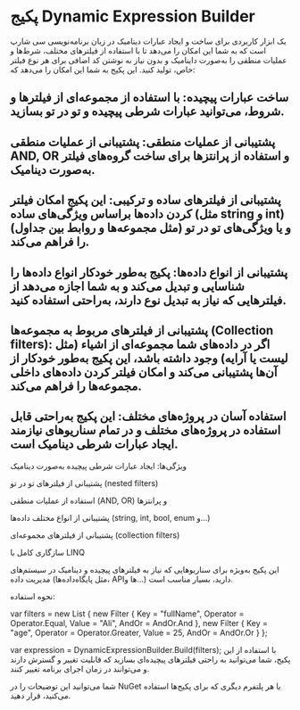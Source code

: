 # پکیج Dynamic Expression Builder
یک ابزار کاربردی برای ساخت و ایجاد عبارات دینامیک در زبان برنامه‌نویسی سی شارپ است که به شما این امکان را می‌دهد تا با استفاده از فیلترهای مختلف، شرط‌ها و عملیات منطقی را به‌صورت داینامیک و بدون نیاز به نوشتن کد اضافی برای هر نوع فیلتر خاص، تولید کنید. این پکیج به شما این امکان را می‌دهد که:

## ساخت عبارات پیچیده: با استفاده از مجموعه‌ای از فیلترها و شروط، می‌توانید عبارات شرطی پیچیده و تو در تو بسازید.

## پشتیبانی از عملیات منطقی: پشتیبانی از عملیات منطقی AND, OR و استفاده از پرانتزها برای ساخت گروه‌های فیلتر به‌صورت دینامیک.

## پشتیبانی از فیلترهای ساده و ترکیبی: این پکیج امکان فیلتر کردن داده‌ها براساس ویژگی‌های ساده (مثل string و int) و یا ویژگی‌های تو در تو (مثل مجموعه‌ها و روابط بین جداول) را فراهم می‌کند.

## پشتیبانی از انواع داده‌ها: پکیج به‌طور خودکار انواع داده‌ها را شناسایی و تبدیل می‌کند و به شما اجازه می‌دهد از فیلترهایی که نیاز به تبدیل نوع دارند، به‌راحتی استفاده کنید.

## پشتیبانی از فیلترهای مربوط به مجموعه‌ها (Collection filters): اگر در داده‌های شما مجموعه‌ای از اشیاء (مثل لیست یا آرایه) وجود داشته باشد، این پکیج به‌طور خودکار از آن‌ها پشتیبانی می‌کند و امکان فیلتر کردن داده‌های داخلی مجموعه‌ها را فراهم می‌کند.

## استفاده آسان در پروژه‌های مختلف: این پکیج به‌راحتی قابل استفاده در پروژه‌های مختلف و در تمام سناریوهای نیازمند ایجاد عبارات شرطی دینامیک است.

ویژگی‌ها:
ایجاد عبارات شرطی پیچیده به‌صورت دینامیک

پشتیبانی از فیلترهای تو در تو (nested filters)

استفاده از عملیات منطقی (AND, OR) و پرانتزها

پشتیبانی از انواع مختلف داده‌ها (string, int, bool, enum و...)

پشتیبانی از فیلترهای مجموعه‌ای (collection filters)

سازگاری کامل با LINQ

این پکیج به‌ویژه برای سناریوهایی که نیاز به فیلترهای پیچیده و دینامیک در سیستم‌های مدیریت داده (مثل پایگاه‌داده‌ها، APIها و...) دارید، بسیار مناسب است.

نحوه استفاده:

var filters = new List<Filter>
{
    new Filter
    {
        Key = "fullName",
        Operator = Operator.Equal,
        Value = "Ali",
        AndOr = AndOr.And
    },
    new Filter
    {
        Key = "age",
        Operator = Operator.Greater,
        Value = 25,
        AndOr = AndOr.Or
    }
};

var expression = DynamicExpressionBuilder.Build<MyEntity>(filters);
با استفاده از این پکیج، شما می‌توانید به راحتی فیلترهای پیچیده‌ای بسازید که قابلیت تغییر و گسترش دارند و می‌توانند در زمان اجرای برنامه تغییر کنند.

شما می‌توانید این توضیحات را در NuGet یا هر پلتفرم دیگری که برای پکیج‌ها استفاده می‌کنید، قرار دهید.

